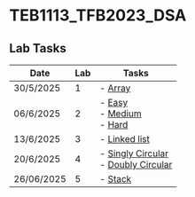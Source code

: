 # TEB1113_TFB2023_DSA

## Lab Tasks

| Date       | Lab | Tasks                         |
|------------|-----|-------------------------------|
| 30/5/2025  | 1   | - [Array](./L1)  |
| 06/6/2025  | 2   | - [Easy](./L2/24003469_Rieqhmal_L2_Easy.cpp) <br> - [Medium](./L2/24003469_Rieqhmal_L2_Medium.cpp) <br> - [Hard](./L2/24003469_Rieqhmal_L2_Hard.cpp) |
| 13/6/2025  | 3   | - [Linked list](./L3)
| 20/6/2025  | 4   | - [Singly Circular](./L4/24003469_Rieqhmal_L4_Singly_Circular.cpp) <br> - [Doubly Circular](./L4/24003469_Rieqhmal_L4_Doubly_Circular.cpp)|
| 26/06/2025 | 5   | - [Stack](./L5/24003469_Rieqhmal_L5_Stack.cpp)|
